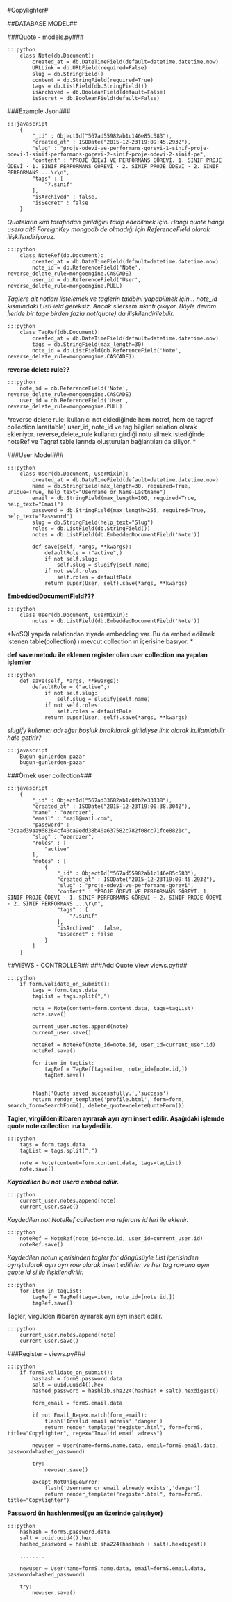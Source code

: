 #Copylighter#

##DATABASE MODEL##

###Quote - models.py###

 	:::python
	    class Note(db.Document):
		    created_at = db.DateTimeField(default=datetime.datetime.now)
		    URLLink = db.URLField(required=False)
		    slug = db.StringField()
		    content = db.StringField(required=True)
		    tags = db.ListField(db.StringField())
		    isArchived = db.BooleanField(default=False)
		    isSecret = db.BooleanField(default=False)


###Example Json###


	:::javascript	
		{
		    "_id" : ObjectId("567ad55982ab1c146e85c583"),
		    "created_at" : ISODate("2015-12-23T19:09:45.293Z"),
		    "slug" : "proje-odevi-ve-performans-gorevi-1-sinif-proje-odevi-1-sinif-performans-gorevi-2-sinif-proje-odevi-2-sinif-pe",
		    "content" : "PROJE ÖDEVİ VE PERFORMANS GÖREVİ. 1. SINIF PROJE ÖDEVİ · 1. SINIF PERFORMANS GÖREVİ · 2. SINIF PROJE ÖDEVİ · 2. SINIF PERFORMANS ...\r\n",
		    "tags" : [ 
		        "7.sınıf"
		    ],
		    "isArchived" : false,
		    "isSecret" : false
		}

*Quoteların kim tarafından girildiğini takip edebilmek için. Hangi quote hangi usera ait? ForeignKey mongodb de olmadığı için ReferenceField olarak ilişkilendiriyoruz.*
	

	:::python
		class NoteRef(db.Document):
			created_at = db.DateTimeField(default=datetime.datetime.now)
			note_id = db.ReferenceField('Note', reverse_delete_rule=mongoengine.CASCADE)
			user_id = db.ReferenceField('User', reverse_delete_rule=mongoengine.PULL)

*Taglere ait notları listelemek ve taglerin takibini yapabilmek için... note_id kısmındaki ListField gereksiz. Ancak silersem sıkıntı çıkıyor. Böyle devam. İleride bir tage birden fazla not(quote) da ilişkilendirilebilir.*

	
	:::python
		class TagRef(db.Document):
			created_at = db.DateTimeField(default=datetime.datetime.now)
			tags = db.StringField(max_length=30)
			note_id = db.ListField(db.ReferenceField('Note', reverse_delete_rule=mongoengine.CASCADE))

**reverse delete rule??**


	:::python
		note_id = db.ReferenceField('Note', reverse_delete_rule=mongoengine.CASCADE)
		user_id = db.ReferenceField('User', reverse_delete_rule=mongoengine.PULL)

*reverse delete rule: kullanıcı not eklediğinde hem notref, hem de tagref collection lara(table) user_id, note_id ve tag bilgileri relation olarak ekleniyor. reverse_delete_rule kullanıcı girdiği notu silmek istediğinde noteRef ve Tagref table larında oluşturulan bağlantıları da siliyor. *


###User Model###

	:::python
   		class User(db.Document, UserMixin):    
		    created_at = db.DateTimeField(default=datetime.datetime.now)
		    name = db.StringField(max_length=30, required=True, unique=True, help_text="Username or Name-Lastname")
		    email = db.StringField(max_length=100, required=True, help_text="Email")
		    password = db.StringField(max_length=255, required=True, help_text="Password")
		    slug = db.StringField(help_text="Slug")
		    roles = db.ListField(db.StringField())
		    notes = db.ListField(db.EmbeddedDocumentField('Note'))

		    def save(self, *args, **kwargs):
		        defaultRole = ("active",)
		        if not self.slug:
		            self.slug = slugify(self.name)
		        if not self.roles:
		            self.roles = defaultRole
		        return super(User, self).save(*args, **kwargs)

**EmbeddedDocumentField???** 


	:::python 
		class User(db.Document, UserMixin):    
			notes = db.ListField(db.EmbeddedDocumentField('Note'))

*NoSQl yapıda relationdan ziyade embedding var. Bu da embed edilmek istenen table(collection) ı mevcut collection ın içerisine basıyor. *


**def save metodu ile eklenen register olan user collection ına yapılan işlemler**


	:::python
		def save(self, *args, **kwargs):
		    defaultRole = ("active",)
		        if not self.slug:
		            self.slug = slugify(self.name)
		        if not self.roles:
		            self.roles = defaultRole
		        return super(User, self).save(*args, **kwargs)

*slugify kullanıcı adı eğer boşluk bırakılarak girildiyse link olarak kullanılabilir hale getirir?*


	:::javascript
		Bugün günlerden pazar
		bugun-gunlerden-pazar


###Örnek user collection###


	:::javascript
		{
		    "_id" : ObjectId("567ad33682ab1c0fb2e33138"),
		    "created_at" : ISODate("2015-12-23T19:00:38.304Z"),
		    "name" : "ozerozer",
		    "email" : "mail@mail.com",
		    "password" : "3caad39aa968284cf40ca9edd38b40a637582c782f08cc71fce8821c",
		    "slug" : "ozerozer",
		    "roles" : [ 
		        "active"
		    ],
		    "notes" : [ 
		        {
		            "_id" : ObjectId("567ad55982ab1c146e85c583"),
		            "created_at" : ISODate("2015-12-23T19:09:45.293Z"),
		            "slug" : "proje-odevi-ve-performans-gorevi",
		            "content" : "PROJE ÖDEVİ VE PERFORMANS GÖREVİ. 1. SINIF PROJE ÖDEVİ · 1. SINIF PERFORMANS GÖREVİ · 2. SINIF PROJE ÖDEVİ · 2. SINIF PERFORMANS ...\r\n",
		            "tags" : [ 
		                "7.sınıf"
		            ],
		            "isArchived" : false,
		            "isSecret" : false
		        }		       
		    ]
		}


##VIEWS - CONTROLLER##
###Add Quote View views.py###
	
	
	:::python	
		if form.validate_on_submit():				
			tags = form.tags.data
			tagList = tags.split(",")
				
			note = Note(content=form.content.data, tags=tagList)		
			note.save()
				
			current_user.notes.append(note)
			current_user.save() 
				
			noteRef = NoteRef(note_id=note.id, user_id=current_user.id)
			noteRef.save()
				
			for item in tagList:
				tagRef = TagRef(tags=item, note_id=[note.id,])
				tagRef.save()

		
			flash('Quote saved successfully.','success')
			return render_template('profile.html', form=form, search_form=SearchForm(), delete_quote=deleteQuoteForm())


**Tagler, virgülden itibaren ayırarak ayrı ayrı insert edilir. Aşağıdaki işlemde quote note collection ına kaydedilir.**
	

	:::python
		tags = form.tags.data
		tagList = tags.split(",")

		note = Note(content=form.content.data, tags=tagList)		
		note.save()

***Kaydedilen bu not usera embed edilir.***
	

	:::python
		current_user.notes.append(note)
		current_user.save() 

*Kaydedilen not NoteRef collection ına referans id leri ile eklenir.*
	

	:::python
		noteRef = NoteRef(note_id=note.id, user_id=current_user.id)
		noteRef.save()

*Kaydedilen notun içerisinden tagler for döngüsüyle List içerisinden ayrıştırılarak ayrı ayrı row olarak insert edilirler ve her tag rowuna aynı quote id si ile  ilişkilendirilir.*
	

	:::python
		for item in tagList:
			tagRef = TagRef(tags=item, note_id=[note.id,])
			tagRef.save()

Tagler, virgülden itibaren ayırarak ayrı ayrı insert edilir.
	

	:::python
		current_user.notes.append(note)
		current_user.save() 


###Register - views.py###
	

	:::python
		if formS.validate_on_submit():					
			hashash = formS.password.data
			salt = uuid.uuid4().hex
			hashed_password = hashlib.sha224(hashash + salt).hexdigest()

			form_email = formS.email.data

			if not Email_Regex.match(form_email):
				flash('Invalid email adress','danger')
				return render_template("register.html", form=formS, title="Copylighter", regex="Invalid email adress")

			newuser = User(name=formS.name.data, email=formS.email.data, password=hashed_password)				
			
			try:
				newuser.save()
				
			except NotUniqueError:
				flash('Username or email already exists','danger')
				return render_template("register.html", form=formS, title="Copylighter")


**Password ün hashlenmesi(şu an üzerinde çalışılıyor)**
	

	:::python
		hashash = formS.password.data
		salt = uuid.uuid4().hex
		hashed_password = hashlib.sha224(hashash + salt).hexdigest()

		........

		newuser = User(name=formS.name.data, email=formS.email.data, password=hashed_password)				

		try:
			newuser.save()


